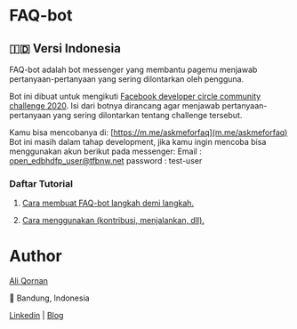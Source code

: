 # FAQ-bot

## 🇮🇩 Versi Indonesia

FAQ-bot adalah bot messenger yang membantu pagemu menjawab pertanyaan-pertanyaan yang sering dilontarkan oleh pengguna.

Bot ini dibuat untuk mengikuti [Facebook developer circle community challenge 2020](https://developercircles2020.devpost.com/). Isi dari botnya dirancang agar menjawab pertanyaan-pertanyaan yang sering dilontarkan tentang challenge tersebut.

Kamu bisa mencobanya di: [https://m.me/askmeforfaq](m.me/askmeforfaq)
Bot ini masih dalam tahap development, jika kamu ingin mencoba bisa menggunakan akun berikut pada messenger:
Email : open_edbhdfp_user@tfbnw.net
password : test-user 


### Daftar Tutorial

1. [Cara membuat FAQ-bot langkah demi langkah.](docs/id/cara-membuat-faq-bot.md)

2. [Cara menggunakan (kontribusi, menjalankan, dll).](docs/id/cara-menggunakan.md)

# Author

[Ali Qornan](github.com/qornanali)

📌 Bandung, Indonesia

[Linkedin](linkedin.com/in/aliqornan) | [Blog](medium.com/@aliqornan97)
